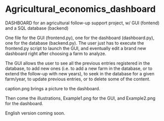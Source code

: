 # Agricultural_economics_dashboard
DASHBOARD for an agricultural follow-up support project, w/ GUI (fontend) and a SQL database (backend)

One file for the GUI (frontend.py), one for the dashboard (dashboard.py), one for the database (backend.py). The user just has to execute the frontend.py script to launch the GUI, and eventually edit a brand new dashboard right after choosing a farm to analyze.

The GUI allows the user to see all the previous entries registered in the database, to add new ones (i.e. to add a new farm in the database, or to extend the follow-up with new years), to seek in the database for a given farm/year, to update previous entries, or to delete some of the content.

caption.png brings a picture to the dashboard.

Then come the illustrations, Example1.png for the GUI, and Example2.png for the dashboard.

English version coming soon.
